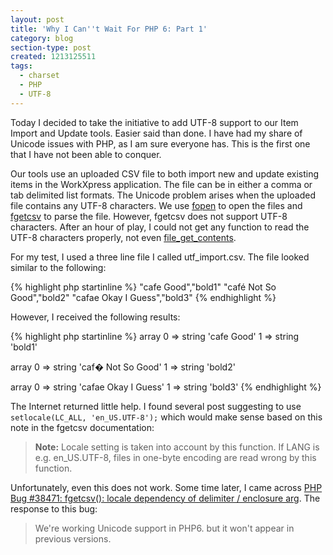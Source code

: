 ```yaml
---
layout: post
title: 'Why I Can''t Wait For PHP 6: Part 1'
category: blog
section-type: post
created: 1213125511
tags:
  - charset
  - PHP
  - UTF-8
---
```

Today I decided to take the initiative to add UTF-8 support to our Item Import
and Update tools. Easier said than done. I have had my share of Unicode issues
with PHP, as I am sure everyone has. This is the first one that I have not been
able to conquer.

<!--more-->

Our tools use an uploaded CSV file to both import new and update existing items
in the WorkXpress application. The file can be in either a comma or tab
delimited list formats. The Unicode problem arises when the uploaded file
contains any UTF-8 characters. We use
[fopen](http://us2.php.net/manual/en/function.fopen.php) to open the files and
[fgetcsv](http://us2.php.net/manual/en/function.fgetcsv.php) to parse the file.
However, fgetcsv does not support UTF-8 characters. After an hour of play, I
could not get any function to read the UTF-8 characters properly, not even
[file_get_contents](http://us2.php.net/manual/en/function.file-get-contents.php). 

For my test, I used a three line file I called utf_import.csv. The file looked
similar to the following:

{% highlight php startinline %}
"cafe Good","bold1"
"café Not So Good","bold2"
"cafae Okay I Guess","bold3"
{% endhighlight %}

However, I received the following results:

{% highlight php startinline %}
array
  0 => string 'cafe Good'
  1 => string 'bold1'

array
  0 => string 'caf� Not So Good'
  1 => string 'bold2'

array
  0 => string 'cafae Okay I Guess'
  1 => string 'bold3'
{% endhighlight %}

The Internet returned little help. I found several post suggesting to use
`setlocale(LC_ALL, 'en_US.UTF-8');` which would make sense based on this note in
the fgetcsv documentation:

> **Note:** Locale setting is taken into account by this function. If LANG is
> e.g. en_US.UTF-8, files in one-byte encoding are read wrong by this function.

Unfortunately, even this does not work. Some time later, I came across
[PHP Bug #38471: fgetcsv(): locale dependency of delimiter / enclosure arg](http://bugs.php.net/bug.php?id=38471).
The response to this bug:

> We're working Unicode support in PHP6. but it won't appear in previous
> versions.
